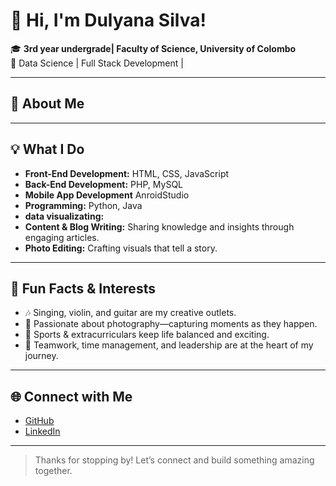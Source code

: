 # 👋 Hi, I'm Dulyana Silva!

🎓 **3rd year undergrade| Faculty of Science, University of Colombo**  
🔬 Data Science | Full Stack Development |

---

## 🚀 About Me



---

## 💡 What I Do

- **Front-End Development:** HTML, CSS, JavaScript
- **Back-End Development:** PHP, MySQL
- **Mobile App Development** AnroidStudio
- **Programming:** Python, Java
- **data visualizating:**
- **Content & Blog Writing:** Sharing knowledge and insights through engaging articles.
- **Photo Editing:** Crafting visuals that tell a story.

---

## 🎤 Fun Facts & Interests

- 🎶 Singing, violin, and guitar are my creative outlets.
- 📸 Passionate about photography—capturing moments as they happen.
- 🏸 Sports & extracurriculars keep life balanced and exciting.
- 🤝 Teamwork, time management, and leadership are at the heart of my journey.

---

## 🌐 Connect with Me

- [GitHub](https://github.com/Dulyana-Silva)
- [LinkedIn](www.linkedin.com/in/duneesha-dulyana-silva-b8b78728b)

---

> Thanks for stopping by! Let’s connect and build something amazing together.

